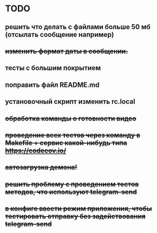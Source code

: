 # TODO

## решить что делать с файлами больше 50 мб (отсылать сообщение например)
## ~~изменить формат даты в сообщении.~~
## тесты с большим покрытием
## поправить файл README.md 
## установочный скрипт изменить rc.local
## ~~обработка команды о готовности видео~~
## ~~проведение всех тестов через команду в Makefile + сервис какой-нибудь типа https://codecov.io/~~
## ~~автозагрузка демона!~~
## ~~решить проблему с проведением тестов методов, что используют telegram-send~~
## ~~в конфиге ввести режим приложения, чтобы тестировать отправку без задействования telegram-send~~
